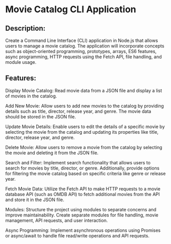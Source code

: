 # Movie Catalog CLI Application
## Description:
Create a Command Line Interface (CLI) application in Node.js that allows users to manage a movie catalog. The application will incorporate concepts such as object-oriented programming, prototypes, arrays, ES6 features, async programming, HTTP requests using the Fetch API, file handling, and module usage.

## Features:

Display Movie Catalog: Read movie data from a JSON file and display a list of movies in the catalog.

Add New Movie: Allow users to add new movies to the catalog by providing details such as title, director, release year, and genre. The movie data should be stored in the JSON file.

Update Movie Details: Enable users to edit the details of a specific movie by selecting the movie from the catalog and updating its properties like title, director, release year, and genre.

Delete Movie: Allow users to remove a movie from the catalog by selecting the movie and deleting it from the JSON file.

Search and Filter: Implement search functionality that allows users to search for movies by title, director, or genre. Additionally, provide options for filtering the movie catalog based on specific criteria like genre or release year.

Fetch Movie Data: Utilize the Fetch API to make HTTP requests to a movie database API (such as OMDB API) to fetch additional movies from the API and store it in the JSON file.

Modules: Structure the project using modules to separate concerns and improve maintainability. Create separate modules for file handling, movie management, API requests, and user interaction.

Async Programming: Implement asynchronous operations using Promises or async/await to handle file read/write operations and API requests.
